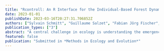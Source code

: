 ```yaml
---
title: "Rcontroll: An R Interface for the Individual-Based Forest Dynamics Simulator TROLL"
date: 2023-01-01
publishDate: 2023-03-16T20:27:31.706852Z
authors: ["Sylvain Schmitt", "Guillaume Salzet", "Fabian Jörg Fischer", "Isabelle Maréchaux", "Jérôme Chave"]
publication_types: ["3"]
abstract: "A central challenge in ecology is understanding the emergence of patterns as the result of interactions among individuals. Dynamic forest models can provide a fine-scale description of the ecological, physiological and environmental processes that explain the demography of coexisting tree species. This in turn helps predict changes under future scenarios. However, model accessibility is a major obstacle to a wide use and communication across scientific disciplines and for educational purposes. Here, we present the R package rcontroll, which provides access to the TROLL forest simulator in the R environment. TROLL is individual-based and spatially explicit and leverages knowledge of ecology, biogeochemistry and tree ecophysiology through a trait-based parameterisation. TROLL has been used to simulate carbon fluxes and tree diversity in tropical and subtropical forests, and to explore forest resilience to disturbance and environmental changes more generally. rcontroll provides a user-friendly environment to set up and analyse TROLL simulations with varying community compositions, ecological parameters and climate conditions. We show how to test parameters sensitivity in TROLL using the rcontroll R package. We also demonstrate the flexibility and ease of use of rcontroll by replicating a previously published study based on the TROLL simulator. Both examples are included with reproducible code documents. Complex forest simulators are important scientific tools for science and education, and wide access to these tools is an important condition for their adoption. TROLL is designed to address a wide range of ecological and environmental questions and the new R package rcontroll is designed to be an entry point for TROLL model users."
featured: false
publication: "Submitted in *Methods in Ecology and Evolution*"
---
```


